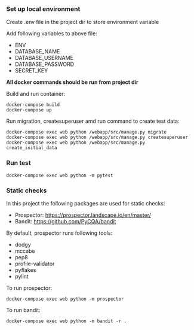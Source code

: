 ### Set up local environment
Create .env file in the project dir to store environment variable

Add following variables to above file:

 * ENV
 * DATABASE_NAME
 * DATABASE_USERNAME
 * DATABASE_PASSWORD
 * SECRET_KEY

**All docker commands should be run from project dir**

Build and run container:

```
docker-compose build
docker-compose up
```

Run migration, createsuperuser amd run command to create test data:

``` 
docker-compose exec web python /webapp/src/manage.py migrate
docker-compose exec web python /webapp/src/manage.py createsuperuser
docker-compose exec web python /webapp/src/manage.py create_initial_data
```


### Run test

```
docker-compose exec web python -m pytest
```

### Static checks
In this project the following packages are used for static checks:
  * Prospector: https://prospector.landscape.io/en/master/
  * Bandit: https://github.com/PyCQA/bandit

By default, prospector runs following tools: 

  * dodgy
  * mccabe 
  * pep8
  * profile-validator 
  * pyflakes
  * pylint

To run prospector: 

```
docker-compose exec web python -m prospector
```

To run bandit: 

```
docker-compose exec web python -m bandit -r .
```
